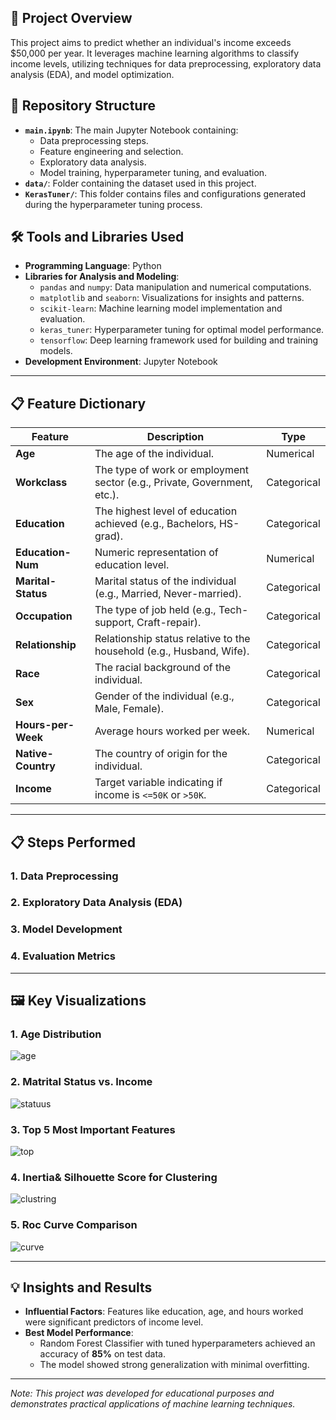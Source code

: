 ## 📝 Project Overview

This project aims to predict whether an individual's income exceeds $50,000 per year. It leverages machine learning algorithms to classify income levels, utilizing techniques for data preprocessing, exploratory data analysis (EDA), and model optimization.

## 📂 Repository Structure

- **`main.ipynb`**: The main Jupyter Notebook containing:
  - Data preprocessing steps.
  - Feature engineering and selection.
  - Exploratory data analysis.
  - Model training, hyperparameter tuning, and evaluation.
- **`data/`**: Folder containing the dataset used in this project.
- **`KerasTuner/`**: This folder contains files and configurations generated during the hyperparameter tuning process.

## 🛠️ Tools and Libraries Used

- **Programming Language**: Python
- **Libraries for Analysis and Modeling**:
  - `pandas` and `numpy`: Data manipulation and numerical computations.
  - `matplotlib` and `seaborn`: Visualizations for insights and patterns.
  - `scikit-learn`: Machine learning model implementation and evaluation.
  - `keras_tuner`: Hyperparameter tuning for optimal model performance.
  - `tensorflow`: Deep learning framework used for building and training models.
- **Development Environment**: Jupyter Notebook

---

## 📋 Feature Dictionary

| **Feature**           | **Description**                                                              | **Type**         |
|------------------------|------------------------------------------------------------------------------|------------------|
| **Age**               | The age of the individual.                                                   | Numerical        |
| **Workclass**         | The type of work or employment sector (e.g., Private, Government, etc.).      | Categorical      |
| **Education**         | The highest level of education achieved (e.g., Bachelors, HS-grad).          | Categorical      |
| **Education-Num**     | Numeric representation of education level.                                   | Numerical        |
| **Marital-Status**    | Marital status of the individual (e.g., Married, Never-married).              | Categorical      |
| **Occupation**        | The type of job held (e.g., Tech-support, Craft-repair).                     | Categorical      |
| **Relationship**      | Relationship status relative to the household (e.g., Husband, Wife).         | Categorical      |
| **Race**              | The racial background of the individual.                                     | Categorical      |
| **Sex**               | Gender of the individual (e.g., Male, Female).                               | Categorical      |
| **Hours-per-Week**    | Average hours worked per week.                                               | Numerical        |
| **Native-Country**    | The country of origin for the individual.                                    | Categorical      |
| **Income**            | Target variable indicating if income is `<=50K` or `>50K`.                  | Categorical      |

---

## 📋 Steps Performed

### 1. Data Preprocessing
### 2. Exploratory Data Analysis (EDA)
### 3. Model Development
### 4. Evaluation Metrics
---

## 🖼️ Key Visualizations

### 1. Age Distribution 
![age](https://github.com/user-attachments/assets/41a93e2c-b5a0-4c07-b99e-abf50714172a)

### 2. Matrital Status vs. Income
![statuus](https://github.com/user-attachments/assets/60773d7a-743f-43fc-87c0-11a5bbfdd126)

### 3. Top 5 Most Important Features
![top](https://github.com/user-attachments/assets/2346fabc-d9b5-4905-add0-5fa944c77dff)

### 4. Inertia& Silhouette Score for Clustering
![clustring](https://github.com/user-attachments/assets/ccc7e89b-a72d-45e0-8887-db61d36fc506)

### 5. Roc Curve Comparison
![curve](https://github.com/user-attachments/assets/90572901-bd3e-48ff-acf5-f1fb616585a5)

---

## 💡 Insights and Results

- **Influential Factors**: Features like education, age, and hours worked were significant predictors of income level.
- **Best Model Performance**:
  - Random Forest Classifier with tuned hyperparameters achieved an accuracy of **85%** on test data.
  - The model showed strong generalization with minimal overfitting.
---

*Note: This project was developed for educational purposes and demonstrates practical applications of machine learning techniques.*
```
